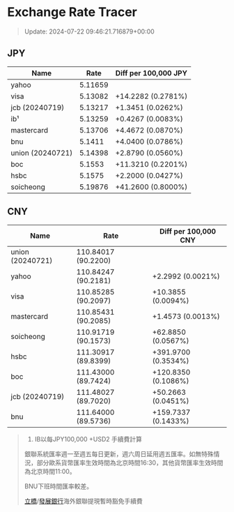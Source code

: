 # Exchange Rate Tracer

> Update: 2024-07-22 09:46:21.716879+00:00

## JPY

| Name             |    Rate | Diff per 100,000 JPY   |
|------------------|---------|------------------------|
| yahoo            | 5.11659 |                        |
| visa             | 5.13082 | +14.2282 (0.2781%)     |
| jcb (20240719)   | 5.13217 | +1.3451 (0.0262%)      |
| ib¹              | 5.13259 | +0.4267 (0.0083%)      |
| mastercard       | 5.13706 | +4.4672 (0.0870%)      |
| bnu              | 5.1411  | +4.0400 (0.0786%)      |
| union (20240721) | 5.14398 | +2.8790 (0.0560%)      |
| boc              | 5.1553  | +11.3210 (0.2201%)     |
| hsbc             | 5.1575  | +2.2000 (0.0427%)      |
| soicheong        | 5.19876 | +41.2600 (0.8000%)     |

## CNY

| Name             | Rate                | Diff per 100,000 CNY   |
|------------------|---------------------|------------------------|
| union (20240721) | 110.84017	(90.2200) |                        |
| yahoo            | 110.84247	(90.2181) | +2.2992 (0.0021%)      |
| visa             | 110.85285	(90.2097) | +10.3855 (0.0094%)     |
| mastercard       | 110.85431	(90.2085) | +1.4573 (0.0013%)      |
| soicheong        | 110.91719	(90.1573) | +62.8850 (0.0567%)     |
| hsbc             | 111.30917	(89.8399) | +391.9700 (0.3534%)    |
| boc              | 111.43000	(89.7424) | +120.8350 (0.1086%)    |
| jcb (20240719)   | 111.48027	(89.7020) | +50.2663 (0.0451%)     |
| bnu              | 111.64000	(89.5736) | +159.7337 (0.1433%)    |


> 1. IB以每JPY100,000 +USD2 手續費計算
>
> 銀聯系統匯率週一至週五每日更新，週六周日延用週五匯率。如無特殊情況，部分歐系貨幣匯率生效時間為北京時間16:30，其他貨幣匯率生效時間為北京時間11:00。
>
> BNU下班時間匯率較差。
>
> [立橋](https://www.wlbank.com.mo/uploads/ueditor/file/20181211/1544536513900230.pdf)/[發展銀行](https://www.mdb.com.mo/Service_Charges_20230728.pdf)海外銀聯提現暫時豁免手續費

